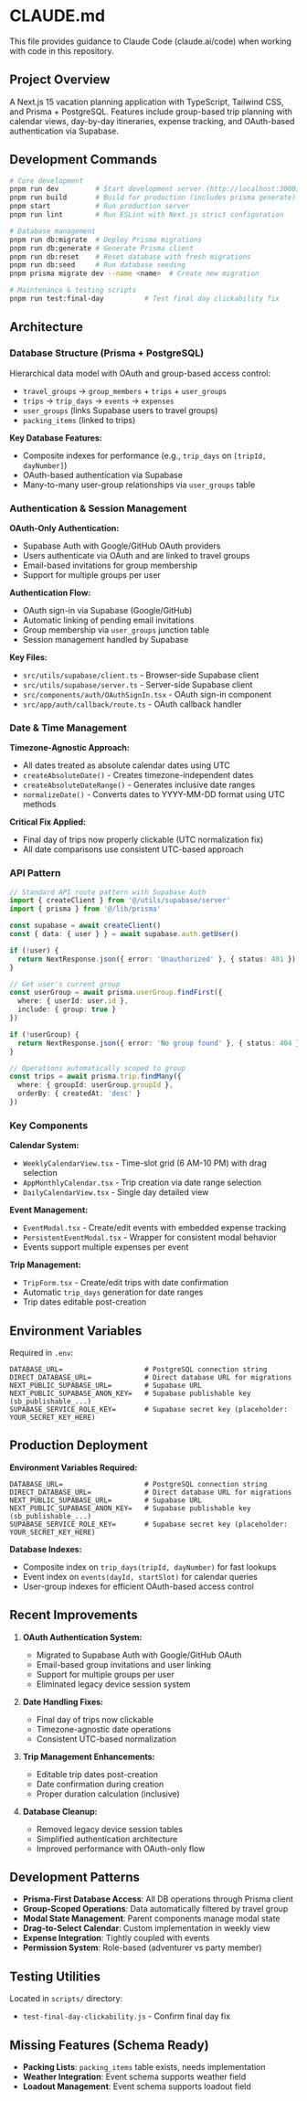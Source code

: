 # CLAUDE.md

This file provides guidance to Claude Code (claude.ai/code) when working with code in this repository.

## Project Overview

A Next.js 15 vacation planning application with TypeScript, Tailwind CSS, and Prisma + PostgreSQL. Features include group-based trip planning with calendar views, day-by-day itineraries, expense tracking, and OAuth-based authentication via Supabase.

## Development Commands

```bash
# Core development
pnpm run dev         # Start development server (http://localhost:3000)
pnpm run build       # Build for production (includes prisma generate)
pnpm start           # Run production server
pnpm run lint        # Run ESLint with Next.js strict configuration

# Database management
pnpm run db:migrate  # Deploy Prisma migrations
pnpm run db:generate # Generate Prisma client
pnpm run db:reset    # Reset database with fresh migrations
pnpm run db:seed     # Run database seeding
pnpm prisma migrate dev --name <name>  # Create new migration

# Maintenance & testing scripts
pnpm run test:final-day          # Test final day clickability fix
```

## Architecture

### Database Structure (Prisma + PostgreSQL)

Hierarchical data model with OAuth and group-based access control:
- `travel_groups` → `group_members` + `trips` + `user_groups`
- `trips` → `trip_days` → `events` → `expenses`
- `user_groups` (links Supabase users to travel groups)
- `packing_items` (linked to trips)

**Key Database Features:**
- Composite indexes for performance (e.g., `trip_days` on `[tripId, dayNumber]`)
- OAuth-based authentication via Supabase
- Many-to-many user-group relationships via `user_groups` table

### Authentication & Session Management

**OAuth-Only Authentication:**
- Supabase Auth with Google/GitHub OAuth providers
- Users authenticate via OAuth and are linked to travel groups
- Email-based invitations for group membership
- Support for multiple groups per user

**Authentication Flow:**
- OAuth sign-in via Supabase (Google/GitHub)
- Automatic linking of pending email invitations
- Group membership via `user_groups` junction table
- Session management handled by Supabase

**Key Files:**
- `src/utils/supabase/client.ts` - Browser-side Supabase client
- `src/utils/supabase/server.ts` - Server-side Supabase client
- `src/components/auth/OAuthSignIn.tsx` - OAuth sign-in component
- `src/app/auth/callback/route.ts` - OAuth callback handler

### Date & Time Management

**Timezone-Agnostic Approach:**
- All dates treated as absolute calendar dates using UTC
- `createAbsoluteDate()` - Creates timezone-independent dates
- `createAbsoluteDateRange()` - Generates inclusive date ranges
- `normalizeDate()` - Converts dates to YYYY-MM-DD format using UTC methods

**Critical Fix Applied:**
- Final day of trips now properly clickable (UTC normalization fix)
- All date comparisons use consistent UTC-based approach

### API Pattern

```typescript
// Standard API route pattern with Supabase Auth
import { createClient } from '@/utils/supabase/server'
import { prisma } from '@/lib/prisma'

const supabase = await createClient()
const { data: { user } } = await supabase.auth.getUser()

if (!user) {
  return NextResponse.json({ error: 'Unauthorized' }, { status: 401 })
}

// Get user's current group
const userGroup = await prisma.userGroup.findFirst({
  where: { userId: user.id },
  include: { group: true }
})

if (!userGroup) {
  return NextResponse.json({ error: 'No group found' }, { status: 404 })
}

// Operations automatically scoped to group
const trips = await prisma.trip.findMany({
  where: { groupId: userGroup.groupId },
  orderBy: { createdAt: 'desc' }
})
```

### Key Components

**Calendar System:**
- `WeeklyCalendarView.tsx` - Time-slot grid (6 AM-10 PM) with drag selection
- `AppMonthlyCalendar.tsx` - Trip creation via date range selection
- `DailyCalendarView.tsx` - Single day detailed view

**Event Management:**
- `EventModal.tsx` - Create/edit events with embedded expense tracking
- `PersistentEventModal.tsx` - Wrapper for consistent modal behavior
- Events support multiple expenses per event

**Trip Management:**
- `TripForm.tsx` - Create/edit trips with date confirmation
- Automatic `trip_days` generation for date ranges
- Trip dates editable post-creation

## Environment Variables

Required in `.env`:
```
DATABASE_URL=                    # PostgreSQL connection string
DIRECT_DATABASE_URL=             # Direct database URL for migrations
NEXT_PUBLIC_SUPABASE_URL=        # Supabase URL
NEXT_PUBLIC_SUPABASE_ANON_KEY=   # Supabase publishable key (sb_publishable_...)
SUPABASE_SERVICE_ROLE_KEY=       # Supabase secret key (placeholder: YOUR_SECRET_KEY_HERE)
```

## Production Deployment

**Environment Variables Required:**
```
DATABASE_URL=                    # PostgreSQL connection string
DIRECT_DATABASE_URL=             # Direct database URL for migrations
NEXT_PUBLIC_SUPABASE_URL=        # Supabase URL
NEXT_PUBLIC_SUPABASE_ANON_KEY=   # Supabase publishable key (sb_publishable_...)
SUPABASE_SERVICE_ROLE_KEY=       # Supabase secret key (placeholder: YOUR_SECRET_KEY_HERE)
```

**Database Indexes:**
- Composite index on `trip_days(tripId, dayNumber)` for fast lookups
- Event index on `events(dayId, startSlot)` for calendar queries
- User-group indexes for efficient OAuth-based access control

## Recent Improvements

1. **OAuth Authentication System:**
   - Migrated to Supabase Auth with Google/GitHub OAuth
   - Email-based group invitations and user linking
   - Support for multiple groups per user
   - Eliminated legacy device session system

2. **Date Handling Fixes:**
   - Final day of trips now clickable
   - Timezone-agnostic date operations
   - Consistent UTC-based normalization

3. **Trip Management Enhancements:**
   - Editable trip dates post-creation
   - Date confirmation during creation
   - Proper duration calculation (inclusive)

4. **Database Cleanup:**
   - Removed legacy device session tables
   - Simplified authentication architecture
   - Improved performance with OAuth-only flow

## Development Patterns

- **Prisma-First Database Access**: All DB operations through Prisma client
- **Group-Scoped Operations**: Data automatically filtered by travel group
- **Modal State Management**: Parent components manage modal state
- **Drag-to-Select Calendar**: Custom implementation in weekly view
- **Expense Integration**: Tightly coupled with events
- **Permission System**: Role-based (adventurer vs party member)

## Testing Utilities

Located in `scripts/` directory:
- `test-final-day-clickability.js` - Confirm final day fix

## Missing Features (Schema Ready)

- **Packing Lists**: `packing_items` table exists, needs implementation
- **Weather Integration**: Event schema supports weather field
- **Loadout Management**: Event schema supports loadout field